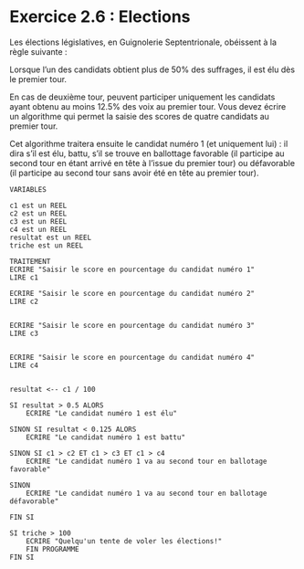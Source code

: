 # Exercice 2.6 : Elections

Les élections législatives, en Guignolerie Septentrionale, obéissent à la règle suivante :

Lorsque l’un des candidats obtient plus de 50% des suffrages, il est élu dès le premier tour.

En cas de deuxième tour, peuvent participer uniquement les candidats ayant obtenu au moins 12.5% des voix au premier tour.
Vous devez écrire un algorithme qui permet la saisie des scores de quatre candidats au premier tour.

Cet algorithme traitera ensuite le candidat numéro 1 (et uniquement lui) : il dira s’il est élu, battu, s’il se trouve en ballottage favorable (il participe au second tour en étant arrivé en tête à l’issue du premier tour) ou défavorable (il participe au second tour sans avoir été en tête au premier tour).



```
VARIABLES

c1 est un REEL
c2 est un REEL
c3 est un REEL
c4 est un REEL
resultat est un REEL
triche est un REEL

TRAITEMENT
ECRIRE "Saisir le score en pourcentage du candidat numéro 1"
LIRE c1

ECRIRE "Saisir le score en pourcentage du candidat numéro 2"
LIRE c2


ECRIRE "Saisir le score en pourcentage du candidat numéro 3"
LIRE c3


ECRIRE "Saisir le score en pourcentage du candidat numéro 4"
LIRE c4


resultat <-- c1 / 100

SI resultat > 0.5 ALORS
	ECRIRE "Le candidat numéro 1 est élu"

SINON SI resultat < 0.125 ALORS
	ECRIRE "Le candidat numéro 1 est battu"

SINON SI c1 > c2 ET c1 > c3 ET c1 > c4
	ECRIRE "Le candidat numéro 1 va au second tour en ballotage favorable"

SINON
	ECRIRE "Le candidat numéro 1 va au second tour en ballotage défavorable"

FIN SI

SI triche > 100
	ECRIRE "Quelqu'un tente de voler les élections!"
	FIN PROGRAMME
FIN SI


```